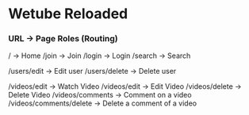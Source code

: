 # Wetube Reloaded

### URL -> Page Roles (Routing)

/ -> Home
/join -> Join
/login -> Login
/search -> Search

/users/edit -> Edit user
/users/delete -> Delete user

/videos/edit -> Watch Video
/videos/edit -> Edit Video
/videos/delete -> Delete Video
/videos/comments -> Comment on a video
/videos/comments/delete -> Delete a comment of a video
